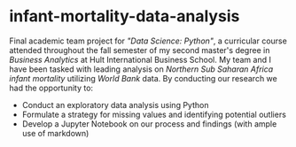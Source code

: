 # infant-mortality-data-analysis
Final academic team project for *"Data Science: Python"*, a curricular course attended throughout the fall semester of my second master's degree in *Business Analytics* at Hult International Business School. 
My team and I have been tasked with leading analysis on *Northern Sub Saharan Africa infant mortality* utilizing *World Bank* data. By conducting our research we had the opportunity to:
- Conduct an exploratory data analysis using Python
- Formulate a strategy for missing values and identifying potential outliers
- Develop a Jupyter Notebook on our process and findings (with ample use of markdown) 
